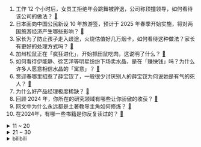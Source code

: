 1. 工作 12 个小时后，女员工拒绝年会跳舞被辞退，公司称顶撞领导，如何看待该公司的做法？ [:link:](https://www.zhihu.com/question/7818291565)
2. 日本面向中国公民新设 10 年旅游签，预计于 2025 年春季开始实施，将对两国旅游经济产生哪些影响？ [:link:](https://www.zhihu.com/question/7828163623)
3. 家长为了防止孩子走入歧途，火烧估值好几万烟卡，如何看待这种做法？家长有更好的处理方式吗？ [:link:](https://www.zhihu.com/question/665922357)
4. 加州松鼠正在「疯狂进化」，开始抓田鼠吃肉，这说明了什么？ [:link:](https://www.zhihu.com/question/7462275930)
5. 如何看待伊能静、徐艺洋等明星纷纷下场卖水晶，是在「赚快钱」吗？为什么许多人愿意相信水晶的「寓意」？ [:link:](https://www.zhihu.com/question/7803999661)
6. 贾迎春哪里招惹了薛宝钗了，一般很少讨厌别人的薛宝钗为何说她是有气的死人？ [:link:](https://www.zhihu.com/question/548011036)
7. 为什么好产品经理极度稀缺？ [:link:](https://www.zhihu.com/question/646932087)
8. 回顾 2024 年，你所在的研究领域有哪些让你骄傲的收获？ [:link:](https://www.zhihu.com/question/6738791655)
9. 网文中为什么永远都是土著教导主角如何修炼？ [:link:](https://www.zhihu.com/question/7790506281)
10. 在2024年，有哪一些书籍是你反复读过的？ [:link:](https://www.zhihu.com/question/6997334833)
<details>
<summary>11 ~ 20</summary>

11. 一客机在哈萨克斯坦坠毁，29 人生还，飞行途中曾与鸟群相撞，具体情况如何？鸟群撞击飞机破坏力有多大？ [:link:](https://www.zhihu.com/question/7819587093)
12. 司美格鲁肽的原理是什么？ [:link:](https://www.zhihu.com/question/6995321889)
13. 羽毛球混双容易产生暧昧吗? [:link:](https://www.zhihu.com/question/4360303561)
14. 我是中世纪晚期一个步兵，我想每天都吃一只新鲜的烤鸡，洒满胡椒粉，鸡蛋牛奶水果不限量，需要做到哪些事？ [:link:](https://www.zhihu.com/question/626348196)
15. 虚心请教，苹果现在还有哪些科技含量？ [:link:](https://www.zhihu.com/question/667272347)
16. 如何评价于荣光版关羽？ [:link:](https://www.zhihu.com/question/62290373)
17. 电视剧《潜伏》为什么值得观众反复观看？ [:link:](https://www.zhihu.com/question/632854651)
18. 如何评价《黑神话：悟空》的战斗设计？ [:link:](https://www.zhihu.com/question/664774003)
19. 拜登签署法案正式将白头鹰定为美国国鸟，有哪些历史与文化原因？如果不是白头鹰，哪种鸟更能代表美国精神？ [:link:](https://www.zhihu.com/question/7810992745)
20. 宋凯在足协干了一年时间了，他对中国足球算不算是有功劳? [:link:](https://www.zhihu.com/question/4338540415)
</details>
<details>
<summary>21 ~ 30</summary>

21. 2024 年你带娃打卡了哪些博物馆，令你印象最深刻的是哪个？ [:link:](https://www.zhihu.com/question/7176212806)
22. 香蕉皮这么好剥，难道是专门为了方便人吃的吗？ [:link:](https://www.zhihu.com/question/435649196)
23. 赛场上詹姆斯的优势是什么呢？ [:link:](https://www.zhihu.com/question/666898865)
24. 伊万卡宣布永久退出政坛，能真正摆脱家族政治的阴影吗？特朗普家族的政治运作会呈现出哪些新特征？ [:link:](https://www.zhihu.com/question/7707474711)
25. 奥斯卡正式告别上海海港，8 年率队夺 5 冠，他为中国足球带来了什么？ [:link:](https://www.zhihu.com/question/7792198884)
26. 2024年，你认真思考过某个问题吗？ [:link:](https://www.zhihu.com/question/6994083534)
27. 为什么别人「不秒回」我就会很焦虑？ [:link:](https://www.zhihu.com/question/6982203091)
28. 2024 年你拍到了哪些充满「人间烟火气」的照片？它们有什么样的故事呢？ [:link:](https://www.zhihu.com/question/6638672290)
29. 2025 年的积极财政政策有可能在哪些方面持续发力？将带来哪些利好？ [:link:](https://www.zhihu.com/question/6752060688)
30. 为何黄河几乎不能通航？ [:link:](https://www.zhihu.com/question/308529207)
</details><details>
<summary>bilibili</summary>

</details>